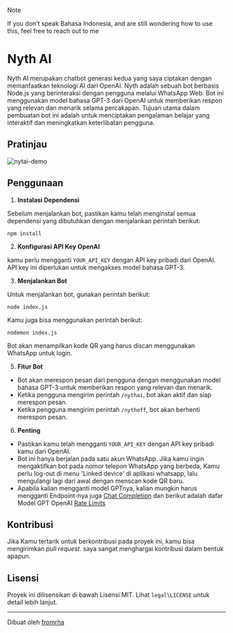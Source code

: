 > [!NOTE]
> If you don't speak Bahasa Indonesia, and are still wondering how to use this, feel free to reach out to me

# Nyth AI

Nyth AI merupakan chatbot generasi kedua yang saya ciptakan dengan memanfaatkan teknologi AI dari OpenAI. Nyth adalah sebuah bot berbasis Node.js yang berinteraksi dengan pengguna melalui WhatsApp Web. Bot ini menggunakan model bahasa GPT-3 dari OpenAI untuk memberikan respon yang relevan dan menarik selama percakapan. Tujuan utama dalam pembuatan bot ini adalah untuk menciptakan pengalaman belajar yang interaktif dan meningkatkan keterlibatan pengguna.

## Pratinjau

![nytai-demo](https://github.com/fromrha/NythAI-Whatsapp-Chatbot/assets/80160891/1be1c98e-2917-4619-bfc4-b1022d99226d)

## Penggunaan

1. **Instalasi Dependensi**

Sebelum menjalankan bot, pastikan kamu telah menginstal semua dependensi yang dibutuhkan dengan menjalankan perintah berikut:

  `npm install`

2. **Konfigurasi API Key OpenAI**

kamu perlu mengganti `YOUR_API_KEY` dengan API key pribadi dari OpenAI. API key ini diperlukan untuk mengakses model bahasa GPT-3.

3. **Menjalankan Bot**

Untuk menjalankan bot, gunakan perintah berikut:

  `node index.js`

Kamu juga bisa menggunakan perintah berikut:

  `nodemon index.js`

Bot akan menampilkan kode QR yang harus discan menggunakan WhatsApp untuk login.

5. **Fitur Bot**

- Bot akan merespon pesan dari pengguna dengan menggunakan model bahasa GPT-3 untuk memberikan respon yang relevan dan menarik.
- Ketika pengguna mengirim perintah `/nythai`, bot akan aktif dan siap merespon pesan.
- Ketika pengguna mengirim perintah `/nythoff`, bot akan berhenti merespon pesan.

6. **Penting**

- Pastikan kamu telah mengganti `YOUR_API_KEY` dengan API key pribadi kamu dari OpenAI.
- Bot ini hanya berjalan pada satu akun WhatsApp. Jika kamu ingin mengaktifkan bot pada nomor telepon WhatsApp yang berbeda, Kamu perlu log-out di menu 'Linked device' di aplikasi whatsapp, lalu mengulangi lagi dari awal dengan menscan kode QR baru.
- Apabila kalian mengganti model GPTnya, kalian mungkin harus mengganti Endpoint-nya juga [Chat Completion](https://platform.openai.com/docs/api-reference/chat) dan berikut adalah dafar Model GPT OpenAI [Rate Limits](https://platform.openai.com/account/rate-limits)

## Kontribusi

Jika Kamu tertarik untuk berkontribusi pada proyek ini, kamu bisa mengirimkan _pull request_. saya sangat menghargai kontribusi dalam bentuk apapun.

## Lisensi

Proyek ini dilisensikan di bawah Lisensi MIT. Lihat `legal\LICENSE` untuk detail lebih lanjut.

---

Dibuat oleh [fromrha](https://github.com/fromrha) 
